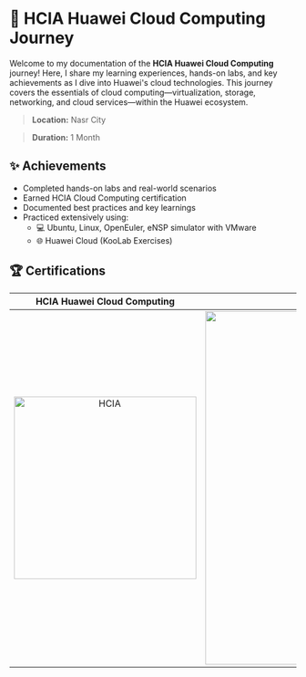 # 🚀 HCIA Huawei Cloud Computing Journey

Welcome to my documentation of the **HCIA Huawei Cloud Computing** journey! Here, I share my learning experiences, hands-on labs, and key achievements as I dive into Huawei's cloud technologies. This journey covers the essentials of cloud computing—virtualization, storage, networking, and cloud services—within the Huawei ecosystem.

> **Location:** Nasr City

> **Duration:** 1 Month


## ✨ Achievements

- Completed hands-on labs and real-world scenarios  
- Earned HCIA Cloud Computing certification  
- Documented best practices and key learnings  
- Practiced extensively using:  
    - 💻 Ubuntu, Linux, OpenEuler, eNSP simulator with VMware  
    - 🌐 Huawei Cloud (KooLab Exercises)


## 🏆 Certifications
<table>
    <thead>
        <tr>
            <th>HCIA Huawei Cloud Computing</th>
            <th>My Score at Exam</th>
        </tr>
    </thead>
    <tbody>
        <tr>
            <td align="center">
                <img src="https://github.com/user-attachments/assets/891d88f6-b58c-4f74-a24b-85bdb8d47d90" alt="HCIA" width="320"/>
            </td>
            <td align="center">
                <img src="https://github.com/user-attachments/assets/3e7b44df-d000-420c-886c-915814cc1d23" alt="degree" width="620"/>
            </td>
        </tr>
    </tbody>
</table>